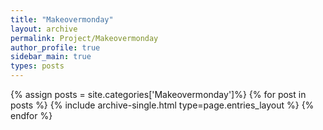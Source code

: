 ```yaml
---
title: "Makeovermonday"
layout: archive
permalink: Project/Makeovermonday
author_profile: true
sidebar_main: true
types: posts
---
```


{% assign posts = site.categories['Makeovermonday']%}
{% for post in posts %}
  {% include archive-single.html type=page.entries_layout %}
{% endfor %}